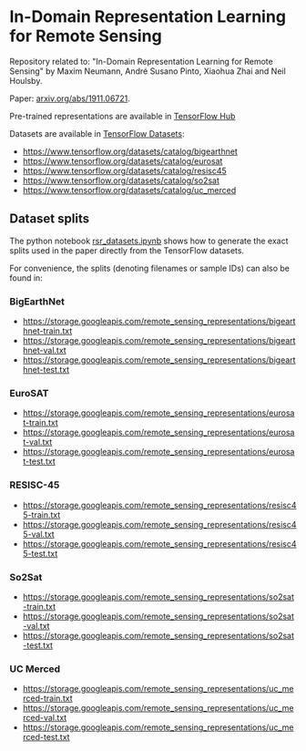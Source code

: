 # In-Domain Representation Learning for Remote Sensing

Repository related to: "In-Domain Representation Learning for Remote Sensing"
by Maxim Neumann, André Susano Pinto, Xiaohua Zhai and Neil Houlsby.

Paper: [arxiv.org/abs/1911.06721](https://arxiv.org/abs/1911.06721).

Pre-trained representations are available in [TensorFlow Hub](https://tfhub.dev/google/collections/remote_sensing/1)

Datasets are available in
[TensorFlow Datasets](https://www.tensorflow.org/datasets/catalog):

* https://www.tensorflow.org/datasets/catalog/bigearthnet
* https://www.tensorflow.org/datasets/catalog/eurosat
* https://www.tensorflow.org/datasets/catalog/resisc45
* https://www.tensorflow.org/datasets/catalog/so2sat
* https://www.tensorflow.org/datasets/catalog/uc_merced


## Dataset splits
The python notebook [rsr_datasets.ipynb](rsr_datasets.ipynb) shows how to
generate the exact splits used in the paper directly from the TensorFlow
datasets.

For convenience, the splits (denoting filenames or sample IDs) can also be found in:

### BigEarthNet
- https://storage.googleapis.com/remote_sensing_representations/bigearthnet-train.txt
- https://storage.googleapis.com/remote_sensing_representations/bigearthnet-val.txt
- https://storage.googleapis.com/remote_sensing_representations/bigearthnet-test.txt

### EuroSAT
- https://storage.googleapis.com/remote_sensing_representations/eurosat-train.txt
- https://storage.googleapis.com/remote_sensing_representations/eurosat-val.txt
- https://storage.googleapis.com/remote_sensing_representations/eurosat-test.txt

### RESISC-45
- https://storage.googleapis.com/remote_sensing_representations/resisc45-train.txt
- https://storage.googleapis.com/remote_sensing_representations/resisc45-val.txt
- https://storage.googleapis.com/remote_sensing_representations/resisc45-test.txt

### So2Sat
- https://storage.googleapis.com/remote_sensing_representations/so2sat-train.txt
- https://storage.googleapis.com/remote_sensing_representations/so2sat-val.txt
- https://storage.googleapis.com/remote_sensing_representations/so2sat-test.txt

### UC Merced
- https://storage.googleapis.com/remote_sensing_representations/uc_merced-train.txt
- https://storage.googleapis.com/remote_sensing_representations/uc_merced-val.txt
- https://storage.googleapis.com/remote_sensing_representations/uc_merced-test.txt
